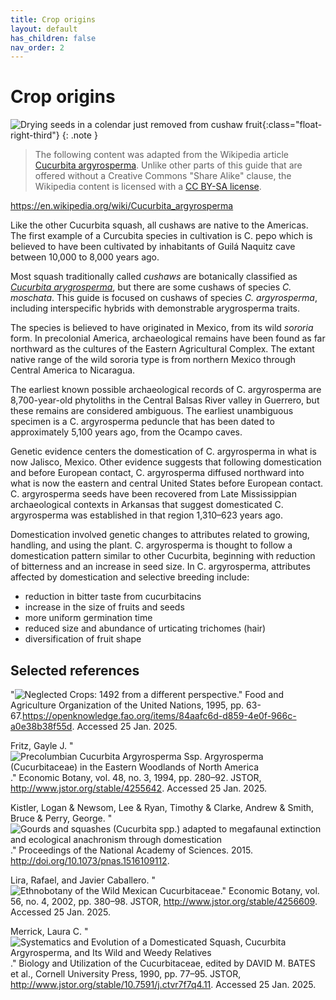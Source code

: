 ```yaml
---
title: Crop origins
layout: default
has_children: false
nav_order: 2
---
```


# Crop origins

![Drying seeds in a colendar just removed from cushaw fruit](../assets/images/recipes/cut-fruit-with-seeds-350w.jpg "Seed saving and sharing is integrated into the guide"){:class="float-right-third"}
{: .note }
> The following content was adapted from the Wikipedia article [Cucurbita argyrosperma](https://wikipedia.org/Cucurbita_argyrosperma). Unlike other parts of this guide that are offered without a Creative Commons "Share Alike" clause, the Wikipedia content is licensed with a [CC BY-SA license](https://en.wikipedia.org/wiki/Wikipedia:Text_of_the_Creative_Commons_Attribution-ShareAlike_4.0_International_License).

https://en.wikipedia.org/wiki/Cucurbita_argyrosperma

Like the other Cucurbita squash, all cushaws are native to the Americas.  The first example of a Curcubita species in cultivation is C. pepo which is believed to have been cultivated by inhabitants of Guilá Naquitz cave between 10,000 to 8,000 years ago.

Most squash traditionally called _cushaws_ are botanically classified as _[Cucurbita arygrosperma](https://en.wikipedia.org/wiki/Cucurbita_argyrosperma)_, but there are some cushaws of species _C. moschata_. This guide is focused on cushaws of species _C. argyrosperma_, including interspecific hybrids with demonstrable arygrosperma traits.

The species is believed to have originated in Mexico, from its wild *sororia* form. In precolonial America, archaeological remains have been found as far northward as the cultures of the Eastern Agricultural Complex. The extant native range of the wild sororia type is from northern Mexico through Central America to Nicaragua.

The earliest known possible archaeological records of C. argyrosperma are 8,700-year-old phytoliths in the Central Balsas River valley in Guerrero, but these remains are considered ambiguous. The earliest unambiguous specimen is a C. argyrosperma peduncle that has been dated to approximately 5,100 years ago, from the Ocampo caves.

Genetic evidence centers the domestication of C. argyrosperma in what is now Jalisco, Mexico. Other evidence suggests that following domestication and before European contact, C. argyrosperma diffused northward into what is now the eastern and central United States before European contact. C. argyrosperma seeds have been recovered from Late Mississippian archaeological contexts in Arkansas that suggest domesticated C. argyrosperma was established in that region 1,310–623 years ago.

Domestication involved genetic changes to attributes related to growing, handling, and using the plant. C. argyrosperma is thought to follow a domestication pattern similar to other Cucurbita, beginning with reduction of bitterness and an increase in seed size. In C. argyrosperma, attributes affected by domestication and selective breeding include:
* reduction in bitter taste from cucurbitacins
* increase in the size of fruits and seeds
* more uniform germination time
* reduced size and abundance of urticating trichomes (hair)
* diversification of fruit shape

## Selected references
"![Neglected Crops: 1492 from a different perspective](https://openknowledge.fao.org/items/84aafc6d-d859-4e0f-966c-a0e38b38f55d)." Food and Agriculture Organization of the United Nations, 1995, pp. 63-67.https://openknowledge.fao.org/items/84aafc6d-d859-4e0f-966c-a0e38b38f55d. Accessed 25 Jan. 2025.

Fritz, Gayle J. "![Precolumbian Cucurbita Argyrosperma Ssp. Argyrosperma (Cucurbitaceae) in the Eastern Woodlands of North America](http://www.jstor.org/stable/4255642)." Economic Botany, vol. 48, no. 3, 1994, pp. 280–92. JSTOR, http://www.jstor.org/stable/4255642. Accessed 25 Jan. 2025.

Kistler, Logan & Newsom, Lee & Ryan, Timothy & Clarke, Andrew & Smith, Bruce & Perry, George. "![Gourds and squashes (Cucurbita spp.) adapted to megafaunal extinction and ecological anachronism through domestication](http://doi.org/10.1073/pnas.1516109112)." Proceedings of the National Academy of Sciences. 2015. http://doi.org/10.1073/pnas.1516109112. 

Lira, Rafael, and Javier Caballero. "![Ethnobotany of the Wild Mexican Cucurbitaceae](http://www.jstor.org/stable/4256609)." Economic Botany, vol. 56, no. 4, 2002, pp. 380–98. JSTOR, http://www.jstor.org/stable/4256609. Accessed 25 Jan. 2025.

Merrick, Laura C. "![Systematics and Evolution of a Domesticated Squash, Cucurbita Argyrosperma, and Its Wild and Weedy Relatives](http://www.jstor.org/stable/10.7591/j.ctvr7f7q4.11)." Biology and Utilization of the Cucurbitaceae, edited by DAVID M. BATES et al., Cornell University Press, 1990, pp. 77–95. JSTOR, http://www.jstor.org/stable/10.7591/j.ctvr7f7q4.11. Accessed 25 Jan. 2025.

